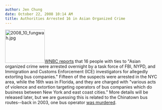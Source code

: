 ```yaml
---
author: Jen Chung
date: October 22, 2008 10:14 AM
title: Authorities Arrested 16 in Asian Organized Crime
---
```


<p><img alt="2008_10_fungwah.jpg" src="https://web.archive.org/web/20110811102034im_/http://gothamist.com/attachments/jen/2008_10_fungwah.jpg" width="130" height="110" class="right"><a href="https://web.archive.org/web/20110811102034/http://www.wnbc.com/news/17776819/detail.html?dl=headlineclick">WNBC reports</a> that 16 people with ties to &quot;Asian organized crime were arrested overnight by a task force of FBI, NYPD, and Immigration and Customs Enforcement (ICE) investigators for allegedly extorting bus companies.&quot;  Fifteen of the suspects were arrested in the NYC area, while the 16th was in Florida, and they are charged with &quot;various acts of violence and extortion targeting operators of bus companies which do business between New York and east coast cities.&quot; More details will be released later, but we are guessing this is related to the Chinatown bus routes--back in 2003, one bus operator <a href="https://web.archive.org/web/20110811102034/http://gothamist.com/2003/05/11/buses_are_the_new_turf_war.php">was murdered</a>.  </p>